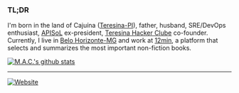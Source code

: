 ### TL;DR

I'm born in the land of Cajuína ([Teresina-PI](https://pt.wikipedia.org/wiki/Teresina)), father, husband, SRE/DevOps enthusiast, [APISoL](https://github.com/apisol) ex-president, [Teresina Hacker Clube](https://github.com/teresinahc) co-founder. Currently, I live in [Belo Horizonte-MG](https://pt.wikipedia.org/wiki/Belo_Horizonte) and work at [12min](https://github.com/12min), a platform that selects and summarizes the most important non-fiction books.

[![M.A.C.'s github stats](https://github-readme-stats.vercel.app/api?username=olucasmac&theme=blue-green)](https://github.com/anuraghazra/github-readme-stats)

 
 ----

[![Website](https://img.shields.io/website?style=for-the-badge&url=https%3A%2F%2Flucasmac.com)](https://lucasmac.com/)
